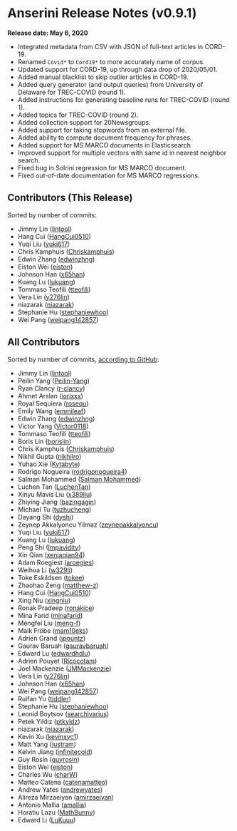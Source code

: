 # Anserini Release Notes (v0.9.1)

**Release date: May 6, 2020**

+ Integrated metadata from CSV with JSON of full-text articles in CORD-19.
+ Renamed `Covid*` to `Cord19*` to more accurately name of corpus.
+ Updated support for CORD-19, up through data drop of 2020/05/01.
+ Added manual blacklist to skip outlier articles in CORD-19.
+ Added query generator (and output queries) from University of Delaware for TREC-COVID (round 1).
+ Added instructions for generating baseline runs for TREC-COVID (round 1).
+ Added topics for TREC-COVID (round 2).
+ Added collection support for 20Newsgroups.
+ Added support for taking stopwords from an external file.
+ Added ability to compute document frequency for phrases.
+ Added support for MS MARCO documents in Elasticsearch
+ Improved support for multiple vectors with same id in nearest neighbor search.
+ Fixed bug in Solrini regression for MS MARCO document.
+ Fixed out-of-date documentation for MS MARCO regressions.

## Contributors (This Release)

Sorted by number of commits:

+ Jimmy Lin ([lintool](https://github.com/lintool))
+ Hang Cui ([HangCui0510](https://github.com/HangCui0510))
+ Yuqi Liu ([yuki617](https://github.com/yuki617))
+ Chris Kamphuis ([Chriskamphuis](https://github.com/Chriskamphuis))
+ Edwin Zhang ([edwinzhng](https://github.com/edwinzhng))
+ Eiston Wei ([eiston](https://github.com/eiston))
+ Johnson Han ([x65han](https://github.com/x65han))
+ Kuang Lu ([lukuang](https://github.com/lukuang))
+ Tommaso Teofili ([tteofili](https://github.com/tteofili))
+ Vera Lin ([y276lin](https://github.com/y276lin))
+ niazarak ([niazarak](https://github.com/niazarak))
+ Stephanie Hu ([stephaniewhoo](https://github.com/stephaniewhoo))
+ Wei Pang ([weipang142857](https://github.com/weipang142857))

## All Contributors

Sorted by number of commits, [according to GitHub](https://github.com/castorini/Anserini/graphs/contributors):

+ Jimmy Lin ([lintool](https://github.com/lintool))
+ Peilin Yang ([Peilin-Yang](https://github.com/Peilin-Yang))
+ Ryan Clancy ([r-clancy](https://github.com/r-clancy))
+ Ahmet Arslan ([iorixxx](https://github.com/iorixxx))
+ Royal Sequiera ([rosequ](https://github.com/rosequ))
+ Emily Wang ([emmileaf](https://github.com/emmileaf))
+ Edwin Zhang ([edwinzhng](https://github.com/edwinzhng))
+ Victor Yang ([Victor0118](https://github.com/Victor0118))
+ Tommaso Teofili ([tteofili](https://github.com/tteofili))
+ Boris Lin ([borislin](https://github.com/borislin))
+ Chris Kamphuis ([Chriskamphuis](https://github.com/Chriskamphuis))
+ Nikhil Gupta ([nikhilro](https://github.com/nikhilro))
+ Yuhao Xie ([Kytabyte](https://github.com/Kytabyte))
+ Rodrigo Nogueira ([rodrigonogueira4](https://github.com/rodrigonogueira4))
+ Salman Mohammed ([Salman Mohammed](https://github.com/salman1993))
+ Luchen Tan ([LuchenTan](https://github.com/LuchenTan))
+ Xinyu Mavis Liu ([x389liu](https://github.com/x389liu))
+ Zhiying Jiang ([bazingagin](https://github.com/bazingagin))
+ Michael Tu ([tuzhucheng](https://github.com/tuzhucheng))
+ Dayang Shi ([dyshi](https://github.com/dyshi))
+ Zeynep Akkalyoncu Yilmaz ([zeynepakkalyoncu](https://github.com/zeynepakkalyoncu))
+ Yuqi Liu ([yuki617](https://github.com/yuki617))
+ Kuang Lu ([lukuang](https://github.com/lukuang))
+ Peng Shi ([Impavidity](https://github.com/Impavidity))
+ Xin Qian ([xeniaqian94](https://github.com/xeniaqian94))
+ Adam Roegiest ([aroegies](https://github.com/aroegies))
+ Weihua Li ([w329li](https://github.com/w329li))
+ Toke Eskildsen ([tokee](https://github.com/tokee))
+ Zhaohao Zeng ([matthew-z](https://github.com/matthew-z))
+ Hang Cui ([HangCui0510](https://github.com/HangCui0510))
+ Xing Niu ([xingniu](https://github.com/xingniu))
+ Ronak Pradeep ([ronakice](https://github.com/ronakice))
+ Mina Farid ([minafarid](https://github.com/minafarid))
+ Mengfei Liu ([meng-f](https://github.com/meng-f))
+ Maik Fröbe ([mam10eks](https://github.com/mam10eks))
+ Adrien Grand ([jpountz](https://github.com/jpountz))
+ Gaurav Baruah ([gauravbaruah](https://github.com/gauravbaruah))
+ Edward Lu ([edwardhdlu](https://github.com/edwardhdlu))
+ Adrien Pouyet ([Ricocotam](https://github.com/Ricocotam))
+ Joel Mackenzie ([JMMackenzie](https://github.com/JMMackenzie))
+ Vera Lin ([y276lin](https://github.com/y276lin))
+ Johnson Han ([x65han](https://github.com/x65han))
+ Wei Pang ([weipang142857](https://github.com/weipang142857))
+ Ruifan Yu ([tiddler](https://github.com/tiddler))
+ Stephanie Hu ([stephaniewhoo](https://github.com/stephaniewhoo))
+ Leonid Boytsov ([searchivarius](https://github.com/searchivarius))
+ Petek Yıldız ([ptkyldz](https://github.com/ptkyldz))
+ niazarak ([niazarak](https://github.com/niazarak))
+ Kevin Xu ([kevinxyc1](https://github.com/kevinxyc1))
+ Matt Yang ([justram](https://github.com/justram))
+ Kelvin Jiang ([infinitecold](https://github.com/infinitecold))
+ Guy Rosin ([guyrosin](https://github.com/guyrosin))
+ Eiston Wei ([eiston](https://github.com/eiston))
+ Charles Wu ([charW](https://github.com/charW))
+ Matteo Catena ([catenamatteo](https://github.com/catenamatteo))
+ Andrew Yates ([andrewyates](https://github.com/andrewyates))
+ Alireza Mirzaeiyan ([amirzaeiyan](https://github.com/amirzaeiyan))
+ Antonio Mallia ([amallia](https://github.com/amallia))
+ Horatiu Lazu ([MathBunny](https://github.com/MathBunny))
+ Edward Li ([LuKuuu](https://github.com/LuKuuu))
